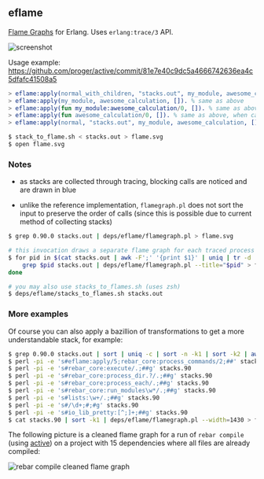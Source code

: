 ## eflame

[Flame Graphs](http://dtrace.org/blogs/brendan/2011/12/16/flame-graphs/) for Erlang.  Uses `erlang:trace/3` API.

![screenshot](http://i.imgur.com/XIDAcd3.png)

Usage example: https://github.com/proger/active/commit/81e7e40c9dc5a4666742636ea4c5dfafc41508a5

```erlang
> eflame:apply(normal_with_children, "stacks.out", my_module, awesome_calculation, []).
> eflame:apply(my_module, awesome_calculation, []). % same as above
> eflame:apply(fun my_module:awesome_calculation/0, []). % same as above
> eflame:apply(fun awesome_calculation/0, []). % same as above, when called in my_module.erl
> eflame:apply(normal, "stacks.out", my_module, awesome_calculation, []). % won't trace children
```

```sh
$ stack_to_flame.sh < stacks.out > flame.svg
$ open flame.svg
```

### Notes

* as stacks are collected through tracing, blocking calls are noticed and are drawn in blue

* unlike the reference implementation, `flamegraph.pl` does not sort the input to preserve the order of calls
  (since this is possible due to current method of collecting stacks)

```sh
$ grep 0.90.0 stacks.out | deps/eflame/flamegraph.pl > flame.svg

# this invocation draws a separate flame graph for each traced process
$ for pid in $(cat stacks.out | awk -F';' '{print $1}' | uniq | tr -d '<>'); do
    grep $pid stacks.out | deps/eflame/flamegraph.pl --title="$pid" > flame_$pid.svg;
done

# you may also use stacks_to_flames.sh (uses zsh)
$ deps/eflame/stacks_to_flames.sh stacks.out
```

### More examples

Of course you can also apply a bazillion of transformations to get a more understandable stack, for example:

```sh
$ grep 0.90.0 stacks.out | sort | uniq -c | sort -n -k1 | sort -k2 | awk '{print $2, "", $1}' > stacks.90
$ perl -pi -e 's#eflame:apply/5;rebar_core:process_commands/2;##' stacks.90
$ perl -pi -e 's#rebar_core:execute/.;##g' stacks.90
$ perl -pi -e 's#rebar_core:process_dir.?/.;##g' stacks.90
$ perl -pi -e 's#rebar_core:process_each/.;##g' stacks.90
$ perl -pi -e 's#rebar_core:run_modules\w*/.;##g' stacks.90
$ perl -pi -e 's#lists:\w+/.;##g' stacks.90
$ perl -pi -e 's#/\d+;#;#g' stacks.90
$ perl -pi -e 's#io_lib_pretty:[^;]+;##g' stacks.90
$ cat stacks.90 | sort -k1 | deps/eflame/flamegraph.pl --width=1430 > flame.svg
```

The following picture is a cleaned flame graph for a run of `rebar compile` (using [active](https://github.com/proger/active))
on a project with 15 dependencies where all files are already compiled:

![rebar compile cleaned flame graph](http://i.imgur.com/hLXx7LO.png)
